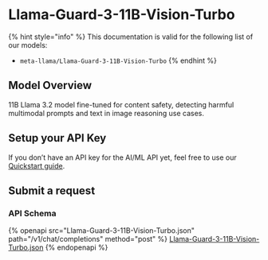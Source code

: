 # Llama-Guard-3-11B-Vision-Turbo

{% hint style="info" %}
This documentation is valid for the following list of our models:

* `meta-llama/Llama-Guard-3-11B-Vision-Turbo`
{% endhint %}

## Model Overview

11B Llama 3.2 model fine-tuned for content safety, detecting harmful multimodal prompts and text in image reasoning use cases.

## Setup your API Key

If you don’t have an API key for the AI/ML API yet, feel free to use our [Quickstart guide](https://docs.aimlapi.com/quickstart/setting-up).

## Submit a request

### API Schema

{% openapi src="Llama-Guard-3-11B-Vision-Turbo.json" path="/v1/chat/completions" method="post" %}
[Llama-Guard-3-11B-Vision-Turbo.json](Llama-Guard-3-11B-Vision-Turbo.json)
{% endopenapi %}
